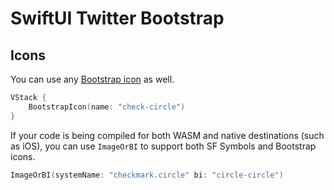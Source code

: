 # SwiftUI Twitter Bootstrap



## Icons

You can use any [Bootstrap icon](https://icons.getbootstrap.com/#usage) as well.

```swift
VStack {
    BootstrapIcon(name: "check-circle")
}
```

If your code is being compiled for both WASM and native destinations (such as iOS), you can use `ImageOrBI` to support both SF Symbols and Bootstrap icons.

```swift
ImageOrBI(systemName: "checkmark.circle" bi: "circle-circle")
```
